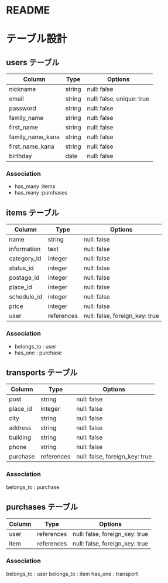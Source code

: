 # README

# テーブル設計

## users テーブル

| Column             | Type   | Options                   |
| ------------------ | ------ | ------------------------- |
| nickname           | string | null: false  　　　　　　   |
| email              | string | null: false, unique: true |
| password           | string | null: false               |
| family_name        | string | null: false               |
| first_name         | string | null: false               |
| family_name_kana   | string | null: false               |
| first_name_kana    | string | null: false               |
| birthday           | date   | null: false               |

### Association

- has_many :items
- has_many :purchases



## items テーブル

| Column             | Type    | Options                           |
| ------------------ | ------- | --------------------------------- |
| name               | string  | null: false                       |
| information        | text    | null: false                       |
| category_id        | integer | null: false                       |
| status_id          | integer | null: false                       |
| postage_id         | integer | null: false                       |
| place_id           | integer | null: false                       |
| schedule_id        | integer | null: false                       |
| price              | integer | null: false                       |
| user               | references | null: false, foreign_key: true |

### Association

- belongs_to : user
- has_one    : purchase



## transports テーブル

| Column             | Type    | Options                           |
| ------------------ | ------- | --------------------------------- |
| post               | string  | null: false                       |
| place_id           | integer | null: false                       |
| city               | string  | null: false                       |
| address            | string  | null: false                       |
| building           | string  | null: false                       |
| phone              | string  | null: false                       |
| purchase           | references | null: false, foreign_key: true |

### Association

belongs_to : purchase



## purchases テーブル

| Column             | Type    | Options                           |
| ------------------ | ------- | --------------------------------- |
| user               | references | null: false, foreign_key: true |
| item               | references | null: false, foreign_key: true |

### Association

belongs_to : user
belongs_to : item
has_one    : transport